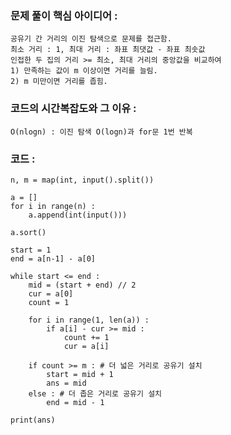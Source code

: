 ### 문제 풀이 핵심 아이디어 :
    공유기 간 거리의 이진 탐색으로 문제를 접근함.
    최소 거리 : 1, 최대 거리 : 좌표 최댓값 - 좌표 최솟값
    인접한 두 집의 거리 >= 최소, 최대 거리의 중앙값을 비교하여 
    1) 만족하는 값이 m 이상이면 거리를 늘림.
    2) m 미만이면 거리를 좁힘.
    

### 코드의 시간복잡도와 그 이유 :
    O(nlogn) : 이진 탐색 O(logn)과 for문 1번 반복

### 코드 :
```
n, m = map(int, input().split())

a = []
for i in range(n) :
    a.append(int(input()))

a.sort()

start = 1
end = a[n-1] - a[0]

while start <= end :
    mid = (start + end) // 2
    cur = a[0]
    count = 1

    for i in range(1, len(a)) :
        if a[i] - cur >= mid :
            count += 1
            cur = a[i]
            
    if count >= m : # 더 넓은 거리로 공유기 설치
        start = mid + 1
        ans = mid
    else : # 더 좁은 거리로 공유기 설치
        end = mid - 1

print(ans)
```